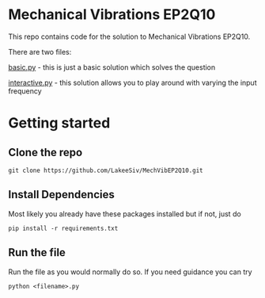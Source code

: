 # Mechanical Vibrations EP2Q10

This repo contains code for the solution to Mechanical Vibrations EP2Q10.

There are two files:

[basic.py](./basic.py) - this is just a basic solution which solves the question

[interactive.py](./interactive.py) - this solution allows you to play around with varying the input frequency

# Getting started

## Clone the repo

```
git clone https://github.com/LakeeSiv/MechVibEP2Q10.git
```

## Install Dependencies

Most likely you already have these packages installed but if not, just do

```
pip install -r requirements.txt
```

## Run the file

Run the file as you would normally do so. If you need guidance you can try

```
python <filename>.py
```
